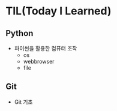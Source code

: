 #  TIL(Today I Learned)

## Python

* 파이썬을 활용한 컴퓨터 조작
  * os
  * webbrowser
  * file

## Git

* Git 기초